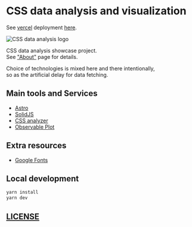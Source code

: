 # CSS data analysis and visualization

See [vercel](https://vercel.com/) deployment [here](https://css-graph-data.vercel.app/).

![CSS data analysis logo](https://res.cloudinary.com/wdybih/image/upload/v1670594558/favicons/android-chrome-192x192_eewciq.png)

CSS data analysis showcase project.  
See ["About"](/src/pages/md/about.md) page for details.

Choice of technologies is mixed here and there intentionally,  
so as the artificial delay for data fetching. 

## Main tools and Services

- [Astro](https://astro.build/)
- [SolidJS](https://www.solidjs.com/)
- [CSS analyzer](https://github.com/projectwallace/css-analyzer)
- [Observable Plot](https://observablehq.com/@observablehq/plot)

## Extra resources

- [Google Fonts](https://fonts.google.com/)

## Local development

```sh
yarn install
yarn dev
```

## [LICENSE](LICENSE)
